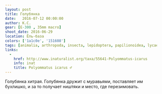 ```yaml
---
layout: post
title: Голубянка
date:   2016-07-12 00:00:00
author: К.С.
gear: [E-300 , 35mm macro]
shoot_date: 2016-06-29
location: Ёль-база
colors: ['1a1c0e', '151608']
tags: [animalia, arthropoda, insecta, lepidoptera, papilionoidea, lycaenidae, polyommatus, polyommatus icarus]
links:
  -
    href: http://www.inaturalist.org/taxa/55641-Polyommatus-icarus
    info: inat
    title: Polyommatus icarus ♂
---
```


Голубянка хитрая. Голубянка дружит с муравьями, поставляет им бухлишко, и за то получает ништяки и место, где перезимовать.
